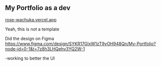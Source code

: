 
## My Portfolio as a dev

[rose-wachuka.vercel.app](https://rose-wachuka.vercel.app/)

Yeah, this is not a template

Did the design on Figma https://www.figma.com/design/SYKR17GlxW1zT9vOH948Qn/My-Portfolio?node-id=0-1&t=7z8h3LHQehv3YQ2W-1


-working to better the UI
